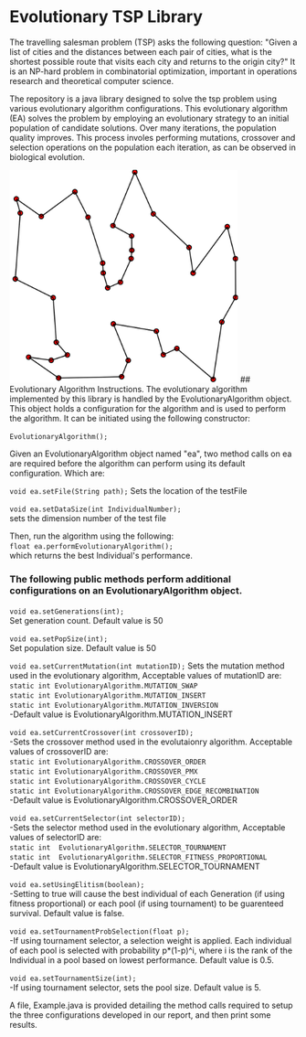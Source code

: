 # Evolutionary TSP Library

The travelling salesman problem (TSP) asks the following question: "Given a list of cities and the distances between each pair of cities, what is the shortest possible route that visits each city and returns to the origin city?" It is an NP-hard problem in combinatorial optimization, important in operations research and theoretical computer science.   

The repository is a java library designed to solve the tsp problem using various evolutionary algorithm configurations. This evolutionary algorithm (EA) solves the problem by employing an evolutionary strategy to an initial population of candidate solutions. Over many iterations, the population quality improves. This process involes performing mutations, crossover and selection operations on the population each iteration, as can be observed in biological evolution.   

<img src="/images/tsp.png?raw=true" width="400">
## Evolutionary Algorithm Instructions.   
The evolutionary algorithm implemented by this library is handled by the EvolutionaryAlgorithm object. This object holds a configuration for the algorithm and is used to perform the algorithm. It can be initiated using the following constructor:  

```EvolutionaryAlgorithm();```

Given an EvolutionaryAlgorithm object named "ea", two method calls on ea are required before the algorithm can perform using its default configuration. Which are:   

```void ea.setFile(String path);```
Sets the location of the testFile



```void ea.setDataSize(int IndividualNumber);```  
sets the dimension number of the test file 



Then, run the algorithm using the following:   
```float ea.performEvolutionaryAlgorithm();```   
which returns the best Individual's performance.



### The following public methods perform additional configurations on an EvolutionaryAlgorithm object. 

```void ea.setGenerations(int);```  
Set generation count. Default value is 50  
    
    
```void ea.setPopSize(int);```  
Set population size. Default value is 50  

```void ea.setCurrentMutation(int mutationID);```
Sets the mutation method used in the evolutionary algorithm, Acceptable values of mutationID are:  
```static int EvolutionaryAlgorithm.MUTATION_SWAP```  
```static int EvolutionaryAlgorithm.MUTATION_INSERT```  
```static int EvolutionaryAlgorithm.MUTATION_INVERSION```  
      -Default value is EvolutionaryAlgorithm.MUTATION_INSERT

```void ea.setCurrentCrossover(int crossoverID);```   
-Sets the crossover method used in the evolutaionry algorithm. Acceptable values of crossoverID are:   
```static int EvolutionaryAlgorithm.CROSSOVER_ORDER```   
```static int EvolutionaryAlgorithm.CROSSOVER_PMX```  
```static int EvolutionaryAlgorithm.CROSSOVER_CYCLE```   
```static int EvolutionaryAlgorithm.CROSSOVER_EDGE_RECOMBINATION```  
-Default value is EvolutionaryAlgorithm.CROSSOVER_ORDER  

```void ea.setCurrentSelector(int selectorID);```  
-Sets the selector method used in the evolutionary algorithm, Acceptable values of selectorID are:  
```static int  EvolutionaryAlgorithm.SELECTOR_TOURNAMENT```  
```static int  EvolutionaryAlgorithm.SELECTOR_FITNESS_PROPORTIONAL```  
-Default value is EvolutionaryAlgorithm.SELECTOR_TOURNAMENT  


```void ea.setUsingElitism(boolean);```   
-Setting to true will cause the best individual of each Generation (if using fitness proportional) or each pool (if using tournament) to be guarenteed survival. Default value is false.   


```void ea.setTournamentProbSelection(float p);```  
-If using tournament selector, a selection weight is applied. Each individual of each pool is selected with probability p*(1-p)^i, where i is the rank of the Individual in a pool based on lowest performance. Default value is 0.5.  

```void ea.setTournamentSize(int);```  
-If using tournament selector, sets the pool size. Default value is 5.  


A file, Example.java is provided detailing the method calls required to setup the three configurations developed in our report, and then print some results.  
